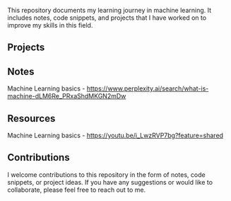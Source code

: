 This repository documents my learning journey in machine learning. It includes notes, code snippets, 
and projects that I have worked on to improve my skills in this field.

## Projects


## Notes
Machine Learning basics  - https://www.perplexity.ai/search/what-is-machine-dLM6Re_PRxaShdMKGN2mDw 



## Resources
Machine Learning basics  -  https://youtu.be/i_LwzRVP7bg?feature=shared

## Contributions

I welcome contributions to this repository in the form of notes, code snippets, or project ideas.
If you have any suggestions or would like to collaborate, please feel free to reach out to me.
